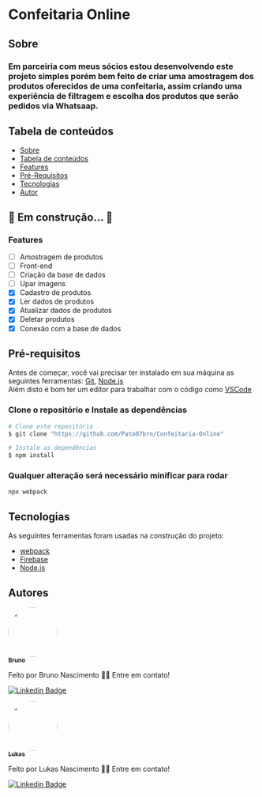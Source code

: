 # Confeitaria Online

## Sobre

### Em parceiria com meus sócios estou desenvolvendo este projeto simples porém bem feito de criar uma amostragem dos produtos oferecidos de uma confeitaria, assim criando uma experiência de filtragem e escolha dos produtos que serão pedidos via Whatsaap.

## Tabela de conteúdos
<!--ts-->
   * [Sobre](#sobre)
   * [Tabela de conteúdos](#tabela-de-conteúdos)
   * [Features](#features)
   * [Pré-Requisitos](#pré-requisitos)
   * [Tecnologias](#tecnologias)
   * [Autor](#autor)
<!--te-->

## 🚧 Em construção... 🚧

### Features 

- [ ] Amostragem de produtos
- [ ] Front-end
- [ ] Criação da base de dados
- [ ] Upar imagens
- [x] Cadastro de produtos
- [x] Ler dados de produtos
- [X] Atualizar dados de produtos
- [x] Deletar produtos
- [x] Conexão com a base de dados

## Pré-requisitos
Antes de começar, você vai precisar ter instalado em sua máquina as seguintes ferramentas:
[Git](https://git-scm.com), [Node.js](https://nodejs.org/en/)
<br>
Além disto é bom ter um editor para trabalhar com o código como [VSCode](https://code.visualstudio.com/)


### Clone o repositório e Instale as dependências
```bash
# Clone este repositório
$ git clone "https://github.com/Pato07brn/Confeitaria-Online"

# Instale as dependências
$ npm install
```

### Qualquer alteração será necessário minificar para rodar 
```bash
npx webpack
```

## Tecnologias

As seguintes ferramentas foram usadas na construção do projeto:

- [webpack](https://webpack.js.org/) 
- [Firebase](https://firebase.google.com)
- [Node.js](https://nodejs.org/en/)

## Autores

<a href="https://www.linkedin.com/in/bruno-nascimento-605920181/">
<img style="border-radius: 50%;" src="https://avatars.githubusercontent.com/u/60072885?s=400&u=2a0f020c855eec077ea78eeec414d12e29b5ca9b&v=4" width="100px;" alt=""/>
<br />
<sub><b>Bruno</b></sub></a></a>


Feito por Bruno Nascimento 👋🏽 Entre em contato!

[![Linkedin Badge](https://img.shields.io/badge/-Bruno-blue?style=flat-square&logo=https://www.linkedin.com/in/bruno-nascimento-605920181//)](https://www.linkedin.com/in/bruno-nascimento-605920181/) 

<a href="https://www.linkedin.com/in/">
<img style="border-radius: 50%;" src="https://avatars.githubusercontent.com" width="100px;" alt=""/>
<br />
<sub><b>Lukas</b></sub></a></a>

Feito por Lukas Nascimento 👋🏽 Entre em contato!

[![Linkedin Badge]()](https://www.linkedin.com/in/) 
